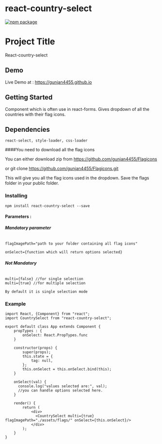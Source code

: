 # react-country-select

[![npm package][npm-badge]](https://www.npmjs.com/package/react-country-select)

# Project Title

React-country-select

## Demo

Live Demo at : https://gunjan4455.github.io

## Getting Started

Component which is often use in react-forms. Gives dropdown of all the countries with their flag icons.

## Dependencies



```
react-select, style-loader, css-loader

```
####You need to download all the flag icons

You can either download zip from https://github.com/gunjan4455/Flagicons

or git clone https://github.com/gunjan4455/Flagicons.git

This will give you all the flag icons used in the dropdown. Save the flags folder in your public folder.

### Installing
```
npm install react-country-select --save

```

#### Parameters :

##### Mandatory parameter
```

flagImagePath="path to your folder containing all flag icons"

onSelect={function which will return options selected}
```
##### Not Mandatory
```

multi={false} //for single selection
multi={true} //for multiple selection

By default it is single selection mode
```
### Example
```
import React, {Component} from "react";
import CountrySelect from "react-country-select";

export default class App extends Component {
    propTypes : {
        onSelect: React.PropTypes.func
    }

    constructor(props) {
        super(props);
        this.state = {
            tag: null,
        };
        this.onSelect = this.onSelect.bind(this);
    }

    onSelect(val) {
      console.log("values selected are:", val);
      //you can handle options selected here.
    }

    render() {
        return (
            <div>
              <CountrySelect multi={true} flagImagePath="./assets/flags/" onSelect={this.onSelect}/>
            </div>
        );
    }
}

```

[build-badge]: https://img.shields.io/travis/user/repo/master.png?style=flat-square
[build]: https://travis-ci.org/user/repo

[npm-badge]: https://img.shields.io/npm/v/npm-package.png?style=flat-square
[npm]: https://www.npmjs.org/package/npm-package

[coveralls-badge]: https://img.shields.io/coveralls/user/repo/master.png?style=flat-square
[coveralls]: https://coveralls.io/github/user/repo

